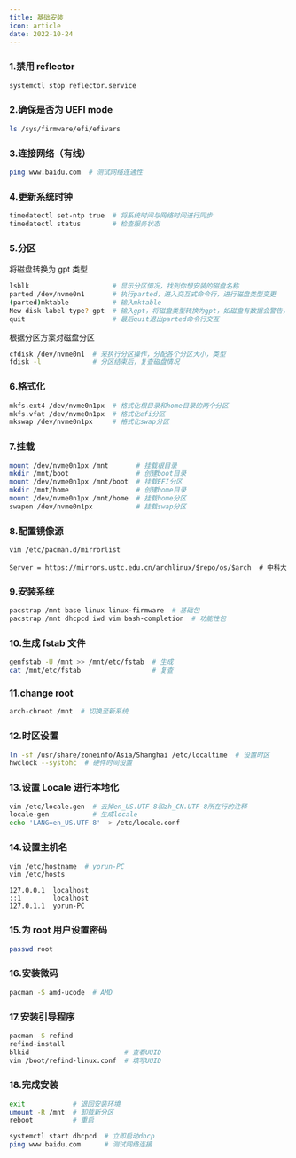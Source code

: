 ```yaml
---
title: 基础安装
icon: article
date: 2022-10-24
---
```


### 1.禁用 reflector

```bash
systemctl stop reflector.service
```

### 2.确保是否为 UEFI mode

```bash
ls /sys/firmware/efi/efivars
```

### 3.连接网络（有线）

```bash
ping www.baidu.com  # 测试网络连通性
```

### 4.更新系统时钟

```bash
timedatectl set-ntp true  # 将系统时间与网络时间进行同步
timedatectl status        # 检查服务状态
```

### 5.分区

将磁盘转换为 gpt 类型

```bash
lsblk                     # 显示分区情况，找到你想安装的磁盘名称
parted /dev/nvme0n1       # 执行parted，进入交互式命令行，进行磁盘类型变更
(parted)mktable           # 输入mktable
New disk label type? gpt  # 输入gpt，将磁盘类型转换为gpt，如磁盘有数据会警告，输入yes即可
quit                      # 最后quit退出parted命令行交互
```

根据分区方案对磁盘分区

```bash
cfdisk /dev/nvme0n1  # 来执行分区操作，分配各个分区大小，类型
fdisk -l             # 分区结束后，复查磁盘情况
```

### 6.格式化

```bash
mkfs.ext4 /dev/nvme0n1px  # 格式化根目录和home目录的两个分区
mkfs.vfat /dev/nvme0n1px  # 格式化efi分区
mkswap /dev/nvme0n1px     # 格式化swap分区
```

### 7.挂载

```bash
mount /dev/nvme0n1px /mnt       # 挂载根目录
mkdir /mnt/boot                 # 创建boot目录
mount /dev/nvme0n1px /mnt/boot  # 挂载EFI分区
mkdir /mnt/home                 # 创建home目录
mount /dev/nvme0n1px /mnt/home  # 挂载home分区
swapon /dev/nvme0n1px           # 挂载swap分区
```

### 8.配置镜像源

```bash
vim /etc/pacman.d/mirrorlist
```

```
Server = https://mirrors.ustc.edu.cn/archlinux/$repo/os/$arch  # 中科大
```

### 9.安装系统

```bash
pacstrap /mnt base linux linux-firmware  # 基础包
pacstrap /mnt dhcpcd iwd vim bash-completion  # 功能性包
```

### 10.生成 fstab 文件

```bash
genfstab -U /mnt >> /mnt/etc/fstab  # 生成
cat /mnt/etc/fstab                  # 复查
```

### 11.change root

```bash
arch-chroot /mnt  # 切换至新系统
```

### 12.时区设置

```bash
ln -sf /usr/share/zoneinfo/Asia/Shanghai /etc/localtime  # 设置时区
hwclock --systohc  # 硬件时间设置
```

### 13.设置 Locale 进行本地化

```bash
vim /etc/locale.gen  # 去掉en_US.UTF-8和zh_CN.UTF-8所在行的注释
locale-gen           # 生成locale
echo 'LANG=en_US.UTF-8'  > /etc/locale.conf
```

### 14.设置主机名

```bash
vim /etc/hostname  # yorun-PC
vim /etc/hosts
```

```
127.0.0.1  localhost
::1        localhost
127.0.1.1  yorun-PC
```

### 15.为 root 用户设置密码

```bash
passwd root
```

### 16.安装微码

```bash
pacman -S amd-ucode  # AMD
```

### 17.安装引导程序

```bash
pacman -S refind
refind-install
blkid                        # 查看UUID
vim /boot/refind-linux.conf  # 填写UUID
```

### 18.完成安装

```bash
exit            # 退回安装环境
umount -R /mnt  # 卸载新分区
reboot          # 重启
```

```bash
systemctl start dhcpcd  # 立即启动dhcp
ping www.baidu.com      # 测试网络连接
```
